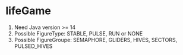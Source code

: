 # lifeGame
1. Need Java version >= 14
2. Possible FigureType: STABLE, PULSE, RUN or NONE
3. Possible FigureGroupe: SEMAPHORE, GLIDERS, HIVES, SECTORS, PULSED_HIVES

